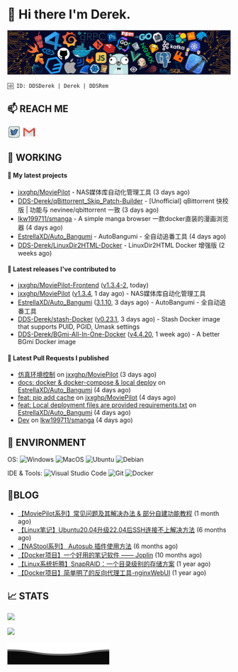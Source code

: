 # 👋 Hi there I'm Derek. 

![](https://raw.githubusercontent.com/DDS-Derek/.github/main/profile/assets/header_.png)

```
🆔 ID: DDSDerek | Derek | DDSRem
```

## 📫 REACH ME
<p align="left">
<a href="https://twitter.com/ddsrem_derek" target="blank"><img align="center" src="https://raw.githubusercontent.com/DDS-Derek/.github/main/profile/assets/twitter.svg" alt="BEPb" height="30" width="30" /></a>
<a href="mailto:ddstomo@gmail.com" target="blank"><img align="center" src="https://raw.githubusercontent.com/DDS-Derek/.github/main/profile/assets/gmail.svg" alt="Gmail" height="30" width="30" /></a>
</p>

## 💼 WORKING

#### 🌱 My latest projects


- [jxxghp/MoviePilot](https://github.com/jxxghp/MoviePilot) - NAS媒体库自动化管理工具 (3 days ago)
- [DDS-Derek/qBittorrent_Skip_Patch-Builder](https://github.com/DDS-Derek/qBittorrent_Skip_Patch-Builder) - [Unofficial] qBittorrent 快校版 | 功能与 nevinee/qbittorrent 一致 (3 days ago)
- [lkw199711/smanga](https://github.com/lkw199711/smanga) - A simple manga browser 一款docker直装的漫画浏览器 (4 days ago)
- [EstrellaXD/Auto_Bangumi](https://github.com/EstrellaXD/Auto_Bangumi) - AutoBangumi - 全自动追番工具 (4 days ago)
- [DDS-Derek/LinuxDir2HTML-Docker](https://github.com/DDS-Derek/LinuxDir2HTML-Docker) - LinuxDir2HTML Docker 增强版 (2 weeks ago)

#### 🔭 Latest releases I've contributed to

- [jxxghp/MoviePilot-Frontend](https://github.com/jxxghp/MoviePilot-Frontend) ([v1.3.4-2](https://github.com/jxxghp/MoviePilot-Frontend/releases/tag/v1.3.4-2), today)
- [jxxghp/MoviePilot](https://github.com/jxxghp/MoviePilot) ([v1.3.4](https://github.com/jxxghp/MoviePilot/releases/tag/v1.3.4), 1 day ago) - NAS媒体库自动化管理工具
- [EstrellaXD/Auto_Bangumi](https://github.com/EstrellaXD/Auto_Bangumi) ([3.1.10](https://github.com/EstrellaXD/Auto_Bangumi/releases/tag/3.1.10), 3 days ago) - AutoBangumi - 全自动追番工具
- [DDS-Derek/stash-Docker](https://github.com/DDS-Derek/stash-Docker) ([v0.23.1](https://github.com/DDS-Derek/stash-Docker/releases/tag/v0.23.1), 3 days ago) - Stash Docker image that supports PUID, PGID, Umask settings
- [DDS-Derek/BGmi-All-In-One-Docker](https://github.com/DDS-Derek/BGmi-All-In-One-Docker) ([v4.4.20](https://github.com/DDS-Derek/BGmi-All-In-One-Docker/releases/tag/v4.4.20), 1 week ago) - A better BGmi Docker image

#### 🔨 Latest Pull Requests I published

- [仿真环境控制](https://github.com/jxxghp/MoviePilot/pull/849) on [jxxghp/MoviePilot](https://github.com/jxxghp/MoviePilot) (3 days ago)
- [docs: docker &amp; docker-compose &amp; local deploy](https://github.com/EstrellaXD/Auto_Bangumi/pull/574) on [EstrellaXD/Auto_Bangumi](https://github.com/EstrellaXD/Auto_Bangumi) (4 days ago)
- [feat: pip add cache](https://github.com/jxxghp/MoviePilot/pull/834) on [jxxghp/MoviePilot](https://github.com/jxxghp/MoviePilot) (4 days ago)
- [feat: Local deployment files are provided requirements.txt](https://github.com/EstrellaXD/Auto_Bangumi/pull/572) on [EstrellaXD/Auto_Bangumi](https://github.com/EstrellaXD/Auto_Bangumi) (4 days ago)
- [Dev](https://github.com/lkw199711/smanga/pull/145) on [lkw199711/smanga](https://github.com/lkw199711/smanga) (4 days ago)

## 🔧 ENVIRONMENT
OS:
![Windows](https://img.shields.io/badge/-Windows-0078D6?style=flat-square&logo=windows&logoColor=white)
![MacOS](https://img.shields.io/badge/-Mac_OS-AAA?style=flat-square&logo=macos&logoColor=white)
![Ubuntu](https://img.shields.io/badge/-Ubuntu-DD4814?style=flat-square&logo=ubuntu&logoColor=white)
![Debian](https://img.shields.io/badge/-Debian-73BA25?style=flat-square&logo=debian&logoColor=white)  

IDE & Tools:
![Visual Studio Code](https://img.shields.io/badge/-Visual_Studio_Code-007ACC?style=flat-square&logo=visual-studio-code&logoColor=white)
![Git](https://img.shields.io/badge/-Git-F05032?style=flat-square&logo=git&logoColor=white)
![Docker](https://img.shields.io/badge/-Docker-2496ed?style=flat-square&logo=Docker&logoColor=white)

## 📜BLOG

- [【MoviePilot系列】常见问题及其解决办法 &amp; 部分自建功能教程](https://blog.ddsrem.com/archives/moviepilot-issue-solution-outorial) (1 month ago)
- [【Linux笔记】Ubuntu20.04升级22.04后SSH连接不上解决方法](https://blog.ddsrem.com/archives/fix-ubuntu2204-ssh) (6 months ago)
- [【NAStool系列】 Autosub 插件使用方法](https://blog.ddsrem.com/archives/nastool-autosub-use-way) (6 months ago)
- [【Docker项目】一个好用的笔记软件 —— Joplin](https://blog.ddsrem.com/archives/joplin) (10 months ago)
- [【Linux系统折腾】SnapRAID：一个目录级别的存储方案](https://blog.ddsrem.com/archives/snapraid) (1 year ago)
- [【Docker项目】简单明了的反向代理工具-nginxWebUI](https://blog.ddsrem.com/archives/nginxwebui) (1 year ago)

## 📈 STATS

![](https://github-readme-stats.vercel.app/api?username=DDSDerek&show_icons=true&theme=radical)

![](https://github-readme-stats.vercel.app/api?username=DDSRem&show_icons=true&theme=dark)

![](https://raw.githubusercontent.com/DDS-Derek/.github/main/profile/assets/Bottom_down.svg)
